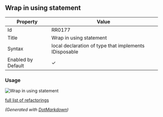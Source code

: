 ## Wrap in using statement

| Property           | Value                                                 |
| ------------------ | ----------------------------------------------------- |
| Id                 | RR0177                                                |
| Title              | Wrap in using statement                               |
| Syntax             | local declaration of type that implements IDisposable |
| Enabled by Default | &#x2713;                                              |

### Usage

![Wrap in using statement](../../images/refactorings/WrapInUsingStatement.png)

[full list of refactorings](Refactorings.md)

*\(Generated with [DotMarkdown](http://github.com/JosefPihrt/DotMarkdown)\)*